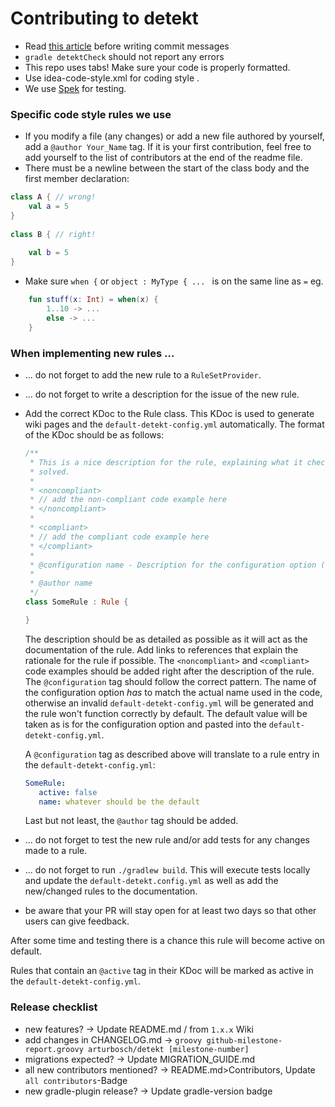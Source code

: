 # Contributing to detekt

- Read [this article](https://chris.beams.io/posts/git-commit/) before writing commit messages
- `gradle detektCheck` should not report any errors
- This repo uses tabs! Make sure your code is properly formatted.
- Use idea-code-style.xml for coding style .
- We use [Spek](https://github.com/spekframework/spek) for testing.

### Specific code style rules we use

- If you modify a file (any changes) or add a new file authored by yourself, add a `@author Your_Name` tag. 
If it is your first contribution, feel free to add yourself to the list of contributors at the end of the readme file.
- There must be a newline between the start of the class body and the first member declaration:
```kotlin
class A { // wrong!
    val a = 5
}
  
class B { // right!
  
    val b = 5
}
```
- Make sure `when {` or `object : MyType { ... ` is on the same line as `=` eg. 
```kotlin
    fun stuff(x: Int) = when(x) {
        1..10 -> ...
        else -> ...
    }
```

### When implementing new rules ...

- ... do not forget to add the new rule to a `RuleSetProvider`.
- ... do not forget to write a description for the issue of the new rule.
- Add the correct KDoc to the Rule class. This KDoc is used to generate wiki pages and the `default-detekt-config.yml`
automatically. The format of the KDoc should be as follows:

    ```kotlin
    /**
     * This is a nice description for the rule, explaining what it checks, why it exists and how violations can be
     * solved.
     *
     * <noncompliant>
     * // add the non-compliant code example here
     * </noncompliant>
     *
     * <compliant>
     * // add the compliant code example here
     * </compliant>
     *
     * @configuration name - Description for the configuration option (default: "whatever should be the default")
     *
     * @author name
     */
    class SomeRule : Rule {
  
    }
    ```
    
    The description should be as detailed as possible as it will act as the documentation of the rule. Add links to 
    references that explain the rationale for the rule if possible.
    The `<noncompliant>` and `<compliant>` code examples should be added right after the description of the rule.
    The `@configuration` tag should follow the correct pattern. The name of the configuration option *has* to match the 
    actual name used in the code, otherwise an invalid `default-detekt-config.yml` will be generated and the rule won't
    function correctly by default. 
    The default value will be taken as is for the configuration option and pasted into the `default-detekt-config.yml`.
    
    A `@configuration` tag as described above will translate to a rule entry in the `default-detekt-config.yml`:
    ```yml
    SomeRule:
       active: false
       name: whatever should be the default
    ```

    Last but not least, the `@author` tag should be added.

- ... do not forget to test the new rule and/or add tests for any changes made to a rule. 
- ... do not forget to run `./gradlew build`. This will execute tests locally and update the `default-detekt.config.yml`
as well as add the new/changed rules to the documentation.
- be aware that your PR will stay open for at least two days so that other users can give feedback.

After some time and testing there is a chance this rule will become active on default.

Rules that contain an `@active` tag in their KDoc will be marked as active in the `default-detekt-config.yml`.

### Release checklist

- new features? -> Update README.md / from `1.x.x` Wiki
- add changes in CHANGELOG.md -> `groovy github-milestone-report.groovy arturbosch/detekt [milestone-number]`
- migrations expected? -> Update MIGRATION_GUIDE.md
- all new contributors mentioned? -> README.md>Contributors, Update `all contributors`-Badge
- new gradle-plugin release? -> Update gradle-version badge
